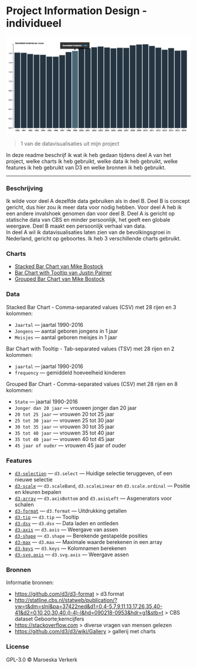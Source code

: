 # Project Information Design - individueel

![](https://github.com/maroeska/informationdesign/blob/master/chart2.png)
> 1 van de datavisualisaties uit mijn project


In deze readme beschrijf ik wat ik heb gedaan tijdens deel A van het project, welke charts ik heb gebruikt, welke data ik heb gebruikt, welke features ik heb gebruikt van D3 en welke bronnen ik heb gebruikt.

___

### Beschrijving

Ik wilde voor deel A dezelfde data gebruiken als in deel B. Deel B is concept gericht, dus hier zou ik meer data voor nodig hebben. Voor deel A heb ik een andere invalshoek genomen dan voor deel B. Deel A is gericht op statische data van CBS en minder persoonlijk, het geeft een globale weergave. Deel B maakt een persoonlijk verhaal van data.<br>
In deel A wil ik datavisualisaties laten zien van de bevolkingsgroei in Nederland, gericht op geboortes. Ik heb 3 verschillende charts gebruikt.

### Charts
* [Stacked Bar Chart van Mike Bostock](https://bl.ocks.org/mbostock/3886208)
* [Bar Chart with Tooltip van Justin Palmer](http://bl.ocks.org/Caged/6476579)
* [Grouped Bar Chart van Mike Bostock](https://bl.ocks.org/mbostock/3887051)

### Data
Stacked Bar Chart - Comma-separated values (CSV) met 28 rijen en 3 kolommen:
*   `Jaartal` — jaartal 1990-2016
*   `Jongens` — aantal geboren jongens in 1 jaar
*   `Meisjes` — aantal geboren meisjes in 1 jaar

Bar Chart with Tooltip - Tab-separated values (TSV) met 28 rijen en 2 kolommen:
*   `jaartal` — jaartal 1990-2016
*   `frequency` — gemiddeld hoeveelheid kinderen

Grouped Bar Chart - Comma-separated values (CSV) met 28 rijen en 8 kolommen:
*   `State` — jaartal 1990-2016
*   `Jonger dan 20 jaar` — vrouwen jonger dan 20 jaar
*   `20 tot 25 jaar` — vrouwen 20 tot 25 jaar
*   `25 tot 30 jaar` — vrouwen 25 tot 30 jaar
*   `30 tot 35 jaar` — vrouwen 30 tot 35 jaar
*   `35 tot 40 jaar` — vrouwen 35 tot 40 jaar
*   `35 tot 40 jaar` — vrouwen 40 tot 45 jaar
*   `45 jaar of ouder` — vrouwen 45 jaar of ouder

### Features

*   [`d3-selection`](https://github.com/d3/d3-selection#api-reference)
    — `d3.select`
    — Huidige selectie teruggeven, of een nieuwe selectie
*   [`d3-scale`](https://github.com/d3/d3-scale#api-reference)
    — `d3.scaleBand`, `d3.scaleLinear` en `d3.scale.ordinal` 
    — Positie en kleuren bepalen
*   [`d3-array`](https://github.com/d3/d3-axis#api-reference)
    — `d3.axisBottom` and `d3.axisLeft`
    — Asgenerators voor schalen
*   [`d3-format`](https://github.com/d3/d3-format#api-reference) 
    — `d3.format`
    — Uitdrukking getallen
*   [`d3-tip`](https://github.com/caged/d3-tip) 
    — `d3.tip`
    — Tooltip
*   [`d3-dsv`](https://github.com/d3/d3-dsv) 
    — `d3.dsv`
    — Data laden en ontleden
*   [`d3-axis`](https://github.com/d3/d3-axis) 
    — `d3.axis`
    — Weergave van assen
*   [`d3-shape`](https://github.com/d3/d3-shape) 
    — `d3.shape`
    — Berekende gestapelde posities
*   [`d3-max`](https://github.com/d3/d3-array/blob/master/README.md#max) 
    — `d3.max`
    — Maximale waarde berekenen in een array
*   [`d3-keys`](https://github.com/d3/d3-collection/blob/master/README.md#keys) 
    — `d3.keys`
    — Kolomnamen berekenen
*   [`d3-svg.axis`](https://github.com/d3/d3-axis) 
    — `d3.svg.axis`
    — Weergave assen   
        
### Bronnen    

Informatie bronnen:

* https://github.com/d3/d3-format > d3.format<br>
* http://statline.cbs.nl/statweb/publication/?vw=t&dm=slnl&pa=37422ned&d1=0,4-5,7,9,11,13,17,26,35,40-41&d2=0,10,20,30,40,(l-4)-l&hd=090218-0953&hdr=g1&stb=t > CBS dataset Geboorte;kerncijfers<br>
* https://stackoverflow.com > diverse vragen van mensen gelezen<br>
* https://github.com/d3/d3/wiki/Gallery > gallerij met charts

### License

GPL-3.0 © Maroeska Verkerk
